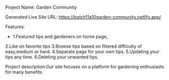 Project Name: Garden Community

Generated Live Site URL: https://batch11a10garden-community.netlify.app/

Features:
<ul>
  <li>1.Featured tips and gardeners on home page,</li> 
</ul>
 
2.Like on favorite tips
3.Browse tips based on filtered difficulty of easy,medium or hard.
4.Separate page for your own tips.
5.Updating your tips any time.
6.Deleting your unwanted tips. 

Project description:Our site focuses on a platform for gardening enthusiasts for many benefits
